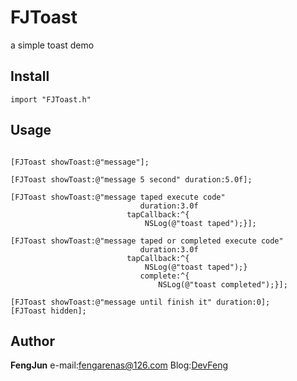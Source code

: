 # FJToast

a simple toast demo

## Install

```
import "FJToast.h"
```

## Usage

```

[FJToast showToast:@"message"];

[FJToast showToast:@"message 5 second" duration:5.0f];

[FJToast showToast:@"message taped execute code"
                             duration:3.0f
                          tapCallback:^{
                              NSLog(@"toast taped");}];
                              
[FJToast showToast:@"message taped or completed execute code"
                             duration:3.0f
                          tapCallback:^{
                              NSLog(@"toast taped");}
                             complete:^{
                                 NSLog(@"toast completed");}];

[FJToast showToast:@"message until finish it" duration:0];
[FJToast hidden];

```

## Author
**FengJun** e-mail:<fengarenas@126.com> Blog:[DevFeng](http://devfeng.com/)
